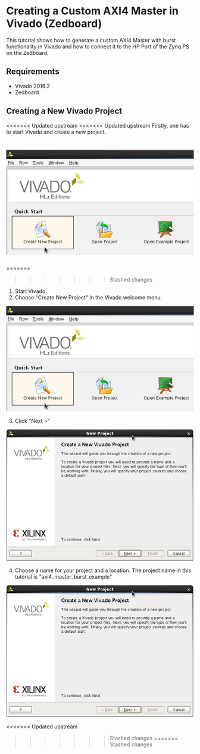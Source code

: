 # Creating a Custom AXI4 Master in Vivado (Zedboard)

This tutorial shows how to generate a custom AXI4 Master with burst functionality in Vivado and how to connect it to the HP Port of the Zynq PS on the Zedboard. 

## Requirements

- Vivado 2016.2
- Zedboard

## Creating a New Vivado Project

<<<<<<< Updated upstream
<<<<<<< Updated upstream
Firstly, one has to start Vivado and create a new project.

![Create New Project](./images/new_vivado_project01.png "Create New Project")
=======
=======
>>>>>>> Stashed changes
1. Start Vivado.
2. Choose "Create New Project" in the Vivado welcome menu.

![create new project](./images/new_vivado_project01.png "create new project")

3. Click "Next >"

![click next](./images/new_vivado_project02.png "click next")

4. Choose a name for your project and a location. The project name in this tutorial is "axi4_master_burst_example"

![choose project name and location](./images/new_vivado_project02.png "choose project name and location")



<<<<<<< Updated upstream
>>>>>>> Stashed changes
=======
>>>>>>> Stashed changes
